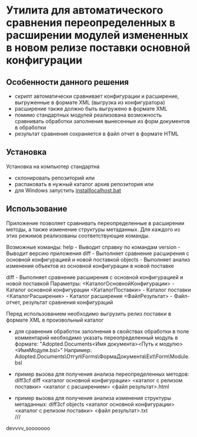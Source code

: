 # Утилита для автоматического сравнения переопределенных в расширении модулей измененных в новом релизе поставки основной конфигурации

## Особенности данного решения
- скрипт автоматически сравнивает конфигурации и расширение, выгруженные в формате XML (выгрузка из конфигуратора)
- расширение также должно быть выгружено в формате XML
- помимо стандартных модулей реализована возможность сравнивать обработки заполнения вынесенные из форм документов в обработки
- результат сравнения сохраняется в файл отчет в формате HTML

## Установка

Установка на компьютер стандартна

- склонировать репозиторий или
- распаковать в нужный каталог архив репозитория или
- для Windows запустить [installlocalhost.bat](/installlocalhost.bat)

## Использование
Приложение позволяет сравнивать переопределенные в расширении методы, а также изменение структуры метаданных. Для каждого из этих режимов реализованы соответствующие команды.

Возможные команды:
 help     - Выводит справку по командам
 version  - Выводит версию приложения
 diff     - Выполняет сравнение расширения с основной конфигурацией и новой поставкой
 objects  - Выполняет анализ изменения объектов из основной конфигурации в новой поставке

diff - Выполняет сравнение расширения с основной конфигурацией и новой поставкой
Параметры:
 <КаталогОсновнойКонфигурации> - Каталог основной конфигурации
 <КаталогПоставки> - Каталог поставки
 <КаталогРасширения> - Каталог расширения
 <ФайлРезультат> - Файл-отчет, результат сравнения конфигураций

Перед использованием необходимо выгрузить релиз поставки в формате XML в произвольный каталог

- для сравнения обработок заполнения в свойствах обработки в поле комментарий необходимо указать переопределенный модуль в формате:
    "Adopted.Documents\<Имя документа>\<Путь к модулю>\<ИмяМодуля.bsl>"
    Например: Adopted.Documents\Отгул\Forms\ФормаДокумента\Ext\Form\Module.bsl

- пример вызова для получения анализа переопределенных методов:
    diff3cf diff <каталог основной конфигурации> <каталог с релизом поставки> <каталог с расширением> <файл результат>.html

- пример вызова для получения анализа изменения структуры метаданных:
    diff3cf objects <каталог основной конфигурации> <каталог с релизом поставки> <файл результат>.txt  
///

devvvv_sooooooo